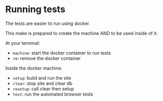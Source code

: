 # Running tests

The tests are easier to run using docker.

This make is prepared to create the machine AND to be used inside of it.

At your terminal:

- `machine`: start the docker container to run tests
- `rm`: remove the docker container

Inside the docker machine:

- `setup`: build and run the site
- `clear`: stop site and clear db
- `resetup`: call clear then setup
- `test`: run the automated browser tests
